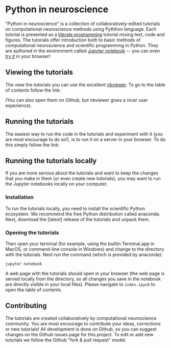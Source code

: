 # Python in neuroscience

"Python in neuroscience" is a collection of collaboratively-edited tutorials on computational neuroscience methods using Pythhon language. Each tutorial is presented as a [literate programming](https://en.wikipedia.org/wiki/Literate_programming) tutorial mixing text, code and figures. The tutorials offer introduction both to basic methods of computational neuroscience and scientific programming in Python. They are authored in the environment called [Jupyter notebook](https://jupyter.org/) -- you can even [try it](https://try.jupyter.org/) in your browser!

## Viewing the tutorials

The view the tutorials you can use the excellent [nbviewer](https://nbviewer.jupyter.org/). To go to the table of contents follow the link:

(You can also open them on Github, but nbviewer gives a nicer user experience).


## Running the tutorials

The easiest way to run the code in the tutorials and experiment with it (you are most encourage to do so!), is to run it on a server in your browser. To do this simply follow the link:

## Running the tutorials locally

If you are more serious about the tutorials and want to keep the changes that you make in them (or even create new tutorials), you may want to run the Jupyter notebooks locally on your computer.

### Installation

To run the tutorials locally, you need to install the scientific Python ecosystem. We recommend the free Python distribution called anaconda. Next, download the [latest] release of the tutorials and unpack them. 

### Opening the tutorials

Then open your terminal (for example, using the builtin Terminal.app in MacOS, or command-line console in Windows) and change to the directory with the tutorials. Next run the command (which is provided by anaconda):

```
jupyter notebook
```

A web  page with the tutorials should open in your browser (the web page is served locally from the directory, so all changes you save in the notebook are directly visible in your local files). Please navigate to `index.ipynb` to open the table of contents.

## Contributing

The tutorials are created collaboratively by computational neuroscience community. You are most encourage to contribute your ideas, corrections or new tutorials! All development is done on Github, so you can suggest changes on the Github issues page for this project. To edit or add new tutorials we follow the Github "fork & pull request" model. 
